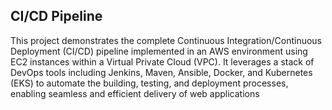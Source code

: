 ## CI/CD Pipeline 

This project demonstrates the complete Continuous Integration/Continuous Deployment (CI/CD) pipeline implemented in an AWS environment using EC2 instances within a Virtual Private Cloud (VPC). It leverages a stack of DevOps tools including Jenkins, Maven, Ansible, Docker, and Kubernetes (EKS) to automate the building, testing, and deployment processes, enabling seamless and efficient delivery of web applications
